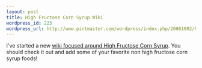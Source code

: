```yaml
--- 
layout: post
title: High Fructose Corn Syrup Wiki
wordpress_id: 223
wordpress_url: http://www.pintmaster.com/wordpress/index.php/20061002/high-fructose-corn-syrup-wiki/
---
```

I've started a new <a href="http://pintmaster.com/High_Fructose_Corn_Syrup/">wiki focused around High Fructose Corn Syrup</a>. You should check it out and add some of your favorite non high fructose corn syrup foods!
